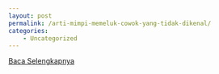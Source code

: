 ```yaml
---
layout: post
permalink: /arti-mimpi-memeluk-cowok-yang-tidak-dikenal/
categories:
    - Uncategorized
---
```


[Baca Selengkapnya](/07)